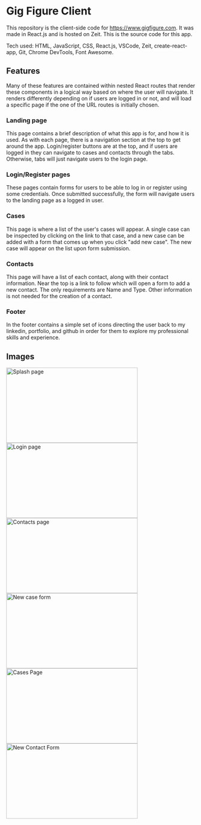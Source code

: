 # Gig Figure Client

This repository is the client-side code for https://www.gigfigure.com. It was made in React.js and is hosted on Zeit. This is the source code for this app.

Tech used: HTML, JavaScript, CSS, React.js, VSCode, Zeit, create-react-app, Git, Chrome DevTools, Font Awesome.

## Features

Many of these features are contained within nested React routes that render these components in a logical way based on where the user will navigate. It renders differently depending on if users are logged in or not, and will load a specific page if the one of the URL routes is initially chosen.

### Landing page

This page contains a brief description of what this app is for, and how it is used. As with each page, there is a navigation section at the top to get around the app. Login/register buttons are at the top, and if users are logged in they can navigate to cases and contacts through the tabs. Otherwise, tabs will just navigate users to the login page.

### Login/Register pages

These pages contain forms for users to be able to log in or register using some credentials. Once submitted successfully, the form will navigate users to the landing page as a logged in user.

### Cases

This page is where a list of the user's cases will appear. A single case can be inspected by clicking on the link to that case, and a new case can be added with a form that comes up when you click "add new case". The new case will appear on the list upon form submission.

### Contacts

This page will have a list of each contact, along with their contact information. Near the top is a link to follow which will open a form to add a new contact. The only requirements are Name and Type. Other information is not needed for the creation of a contact.

### Footer

In the footer contains a simple set of icons directing the user back to my linkedin, portfolio, and github in order for them to explore my professional skills and experience.

## Images
<img height='200' width='350' src='https://i.imgur.com/b0NiDHx.jpg' alt='Splash page'>
<img height='200' width='350' src='https://i.imgur.com/Ryt2aJ9.jpg' alt='Login page'>
<img height='200' width='350' src='https://i.imgur.com/yhSaaRh.jpg' alt='Contacts page'>
<img height='200' width='350' src='https://i.imgur.com/5XWeFfu.jpg' alt='New case form'>
<img height='200' width='350' src='https://i.imgur.com/tVjxDPP.jpg' alt='Cases Page'>
<img height='200' width='350' src='https://i.imgur.com/HpxjvRG.jpg' alt='New Contact Form'>
